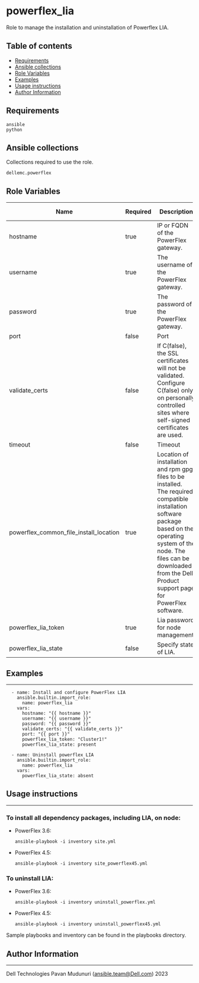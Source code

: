 # powerflex_lia

Role to manage the installation and uninstallation of Powerflex LIA.

## Table of contents

* [Requirements](#requirements)
* [Ansible collections](#ansible-collections)
* [Role Variables](#role-variables)
* [Examples](#examples)
* [Usage instructions](#usage-instructions)
* [Author Information](#author-information)

## Requirements

```
ansible
python
```

## Ansible collections

Collections required to use the role.

```
dellemc.powerflex
```

## Role Variables

<table>
<thead>
  <tr>
    <th>Name</th>
    <th>Required</th>
    <th>Description</th>
    <th>Choices</th>
    <th>Type</th>
    <th>Default Value</th>
  </tr>
</thead>
<tbody>
  <tr>
    <td>hostname</td>
    <td>true</td>
    <td>IP or FQDN of the PowerFlex gateway.</td>
    <td></td>
    <td>str</td>
    <td>10.1.1.1</td>
  </tr>
  <tr>
    <td>username</td>
    <td>true</td>
    <td>The username of the PowerFlex gateway.</td>
    <td></td>
    <td>str</td>
    <td>admin</td>
  </tr>
  <tr>
    <td>password</td>
    <td>true</td>
    <td>The password of the PowerFlex gateway.</td>
    <td></td>
    <td>str</td>
    <td>password</td>
  </tr>
  <tr>
    <td>port</td>
    <td>false</td>
    <td>Port</td>
    <td></td>
    <td>int</td>
    <td>443</td>
  </tr>
  <tr>
    <td>validate_certs</td>
    <td>false</td>
    <td>If C(false), the SSL certificates will not be validated.<br>Configure C(false) only on personally controlled sites where self-signed certificates are used.</td>
    <td></td>
    <td>bool</td>
    <td>false</td>
  </tr>
  <tr>
    <td>timeout</td>
    <td>false</td>
    <td>Timeout</td>
    <td></td>
    <td>int</td>
    <td>120</td>
  </tr>
  <tr>
    <td>powerflex_common_file_install_location</td>
    <td>true</td>
    <td>Location of installation and rpm gpg files to be installed.
    <br>The required, compatible installation software package based on the operating system of the node. The files can be downloaded from the Dell Product support page for PowerFlex software.</td>
    <td></td>
    <td>str</td>
    <td>/var/tmp</td>
  </tr>
  <tr>
    <td>powerflex_lia_token</td>
    <td>true</td>
    <td>Lia password for node management.</td>
    <td></td>
    <td>str</td>
    <td>Cluster1!</td>
  </tr>
  <tr>
    <td>powerflex_lia_state</td>
    <td>false</td>
    <td>Specify state of LIA.<br></td>
    <td>absent, present</td>
    <td>str</td>
    <td>present</td>
  </tr>
</tbody>
</table>

## Examples
----
```
  - name: Install and configure PowerFlex LIA
    ansible.builtin.import_role:
      name: powerflex_lia
    vars:
      hostname: "{{ hostname }}"
      username: "{{ username }}"
      password: "{{ password }}"
      validate_certs: "{{ validate_certs }}"
      port: "{{ port }}"
      powerflex_lia_token: "Cluster1!"
      powerflex_lia_state: present

  - name: Uninstall powerflex LIA
    ansible.builtin.import_role:
      name: powerflex_lia
    vars:
      powerflex_lia_state: absent

```

## Usage instructions
----
### To install all dependency packages, including LIA, on node:
- PowerFlex 3.6:
  ```
  ansible-playbook -i inventory site.yml
  ```
- PowerFlex 4.5:
  ```
  ansible-playbook -i inventory site_powerflex45.yml
  ```

### To uninstall LIA:
- PowerFlex 3.6:
  ```
  ansible-playbook -i inventory uninstall_powerflex.yml
  ```
- PowerFlex 4.5:
  ```
  ansible-playbook -i inventory uninstall_powerflex45.yml
  ```

Sample playbooks and inventory can be found in the playbooks directory.

## Author Information
------------------

Dell Technologies
Pavan Mudunuri (ansible.team@Dell.com)  2023

